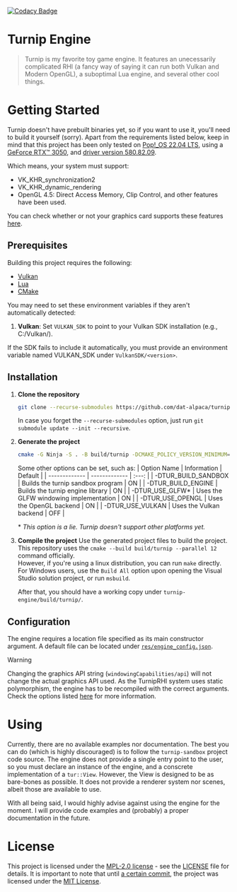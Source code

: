 [![Codacy Badge](https://app.codacy.com/project/badge/Grade/ec020ba40c7b4754ab2975940e76f178)](https://app.codacy.com/gh/DatDarkAlpaca/turnip-engine/dashboard?utm_source=gh&utm_medium=referral&utm_content=&utm_campaign=Badge_grade)

# Turnip Engine
> Turnip is my favorite toy game engine. It features an unecessarily complicated RHI (a fancy way of saying it can run both Vulkan and Modern OpenGL), a suboptimal Lua engine, and several other cool things.

# Getting Started
Turnip doesn't have prebuilt binaries yet, so if you want to use it, you'll need to build it yourself (sorry).
Apart from the requirements listed below, keep in mind that this project has been only tested on [Pop!_OS 22.04 LTS](https://system76.com/pop/), using a [GeForce RTX™ 3050](https://www.nvidia.com/en-us/geforce/graphics-cards/30-series/rtx-3050/), and [driver version 580.82.09](https://www.nvidia.com/en-us/drivers/details/254126/).

Which means, your system must support: 

* VK_KHR_synchronization2
* VK_KHR_dynamic_rendering
* OpenGL 4.5: Direct Access Memory, Clip Control, and other features have been used.

You can check whether or not your graphics card supports these features [here](http://www.vulkan.gpuinfo.org/displayreport.php?id=39663#extensions).

## Prerequisites
Building this project requires the following:

* [Vulkan](https://vulkan.lunarg.com/#new_tab)
* [Lua](https://www.lua.org/download.html)
* [CMake](https://cmake.org/download/)

You may need to set these environment variables if they aren't automatically detected:
1. **Vulkan**:
    Set `VULKAN_SDK` to point to your Vulkan SDK installation (e.g., C:/Vulkan/<version>).

If the SDK fails to include it automatically, you must provide an environment variable named VULKAN_SDK under `VulkanSDK/<version>`.

## Installation

1. **Clone the repository**
    ```bash
    git clone --recurse-submodules https://github.com/dat-alpaca/turnip-engine
    ```

    In case you forget the `--recurse-submodules` option, just run `git submodule update --init --recursive`.

2. **Generate the project**
    ```bash
    cmake -G Ninja -S . -B build/turnip -DCMAKE_POLICY_VERSION_MINIMUM=3.5
    ```
    Some other options can be set, such as:
    | Option Name             | Information                              | Default |
    | -------------           | -------------                            | :---:   |
    | -DTUR_BUILD_SANDBOX     | Builds the turnip sandbox program        | ON      |
    | -DTUR_BUILD_ENGINE      | Builds the turnip engine library         | ON      |
    | -DTUR_USE_GLFW*         | Uses the GLFW windowing implementation   | ON      |
    | -DTUR_USE_OPENGL        | Uses the OpenGL backend                  | ON      |
    | -DTUR_USE_VULKAN        | Uses the Vulkan backend                  | OFF     |

   \* _This option is a lie. Turnip doesn't support other platforms yet._

4. **Compile the project**
   Use the generated project files to build the project.
   This repository uses the `cmake --build build/turnip --parallel 12` command officially.  
   However, if you're using a linux distribution, you can run `make` directly.
   For Windows users, use the `Build All` option upon opening the Visual Studio solution project, or run `msbuild`.
   
   After that, you should have a working copy under `turnip-engine/build/turnip/`.


## Configuration
The engine requires a location file specified as its main constructor argument. A default file can be located under [`res/engine_config.json`](https://github.com/dat-alpaca/turnip-engine/blob/main/res/engine_config.json).

> [!WARNING]
> Changing the graphics API string (`windowingCapabilities/api`) will not change the actual graphics API used.
As the TurnipRHI system uses static polymorphism, the engine has to be recompiled with the correct arguments.
Check the options listed [here](#installation) for more information. 

# Using
Currently, there are no available examples nor documentation. The best you can do (which is highly discouraged) is to follow the `turnip-sandbox` project code source.
The engine does not provide a single entry point to the user, so you must declare an instance of the engine, and a conscrete implementation of a `tur::View`. However, the View is designed
to be as bare-bones as possible. It does not provide a renderer system nor scenes, albeit those are available to use.

With all being said, I would highly advise against using the engine for the moment. I will provide code examples and (probably) a proper documentation in the future.

# License

This project is licensed under the [MPL-2.0 license](https://www.mozilla.org/en-US/MPL/2.0/) - see the [LICENSE](LICENSE) file for details. It is important to note that until [a certain commit](https://github.com/dat-alpaca/turnip-engine/commit/3e2776747c4ac76e5793da7dedc50eb300a1aa40), the project was licensed under the [MIT License](https://opensource.org/license/mit).
